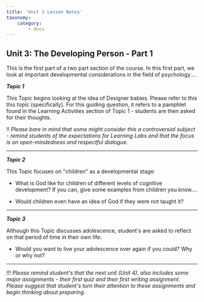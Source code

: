 ```yaml
---
title: 'Unit 3 Lesson Notes'
taxonomy:
    category:
        - docs
---
```


## Unit 3: The Developing Person - Part 1

This is the first part of a two part section of the course. In this first part, we look at important developmental considerations in the field of psychology....

***Topic 1***

This Topic begins looking at the idea of Designer babies. Please refer to this this topic (specifically). For this guiding question, it refers to a pamphlet found in the Learning Activities section of Topic 1 - students are then asked for their thoughts.

!! *Please bare in mind that some might consider this a controversial subject - remind students of the expectations for Learning Labs and that the focus is on open-mindedness and respectful dialogue.*

---

***Topic 2***

This Topic focuses on "children" as a developmental stage:

 - What is God like for children of different levels of cognitive development? If you can, give some examples from children you know....

 -  Would children even have an idea of God if they were not taught it?

---

***Topic 3***

Although this Topic discusses adolescence, student's are asked to reflect on that period of time in their own life:


 - Would you want to live your adolescence over again if you could? Why or why not?

---

!!! *Please remind student's that the next unit (Unit 4), also includes some major assignments - their first quiz and their first writing assignment. Please suggest that student's turn their attention to these assignments and begin thinking about preparing.*
